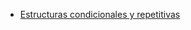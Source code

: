* [Estructuras condicionales y repetitivas](https://curriculum.laboratoria.la/es/topics/javascript/02-flow-control/01-conditionals-and-loops)